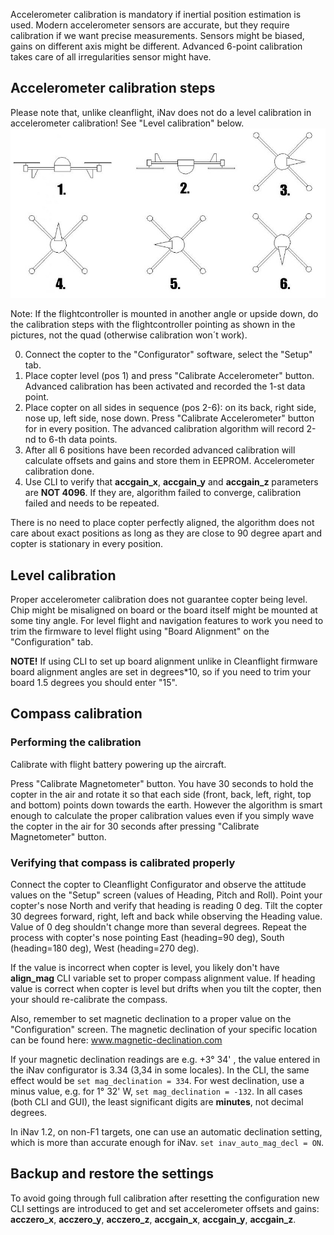 Accelerometer calibration is mandatory if inertial position estimation is used. Modern accelerometer sensors are accurate, but they require calibration if we want precise measurements. Sensors might be biased, gains on different axis might be different. Advanced 6-point calibration takes care of all irregularities sensor might have.

## Accelerometer calibration steps
Please note that, unlike cleanflight, iNav does not do a level calibration in accelerometer calibration! See "Level calibration" below.
![](images/acc-calibration-positions.jpg)

Note: If the flightcontroller is mounted in another angle or upside down, do the calibration steps with the flightcontroller pointing as shown in the pictures, not the quad (otherwise calibration won´t work).

0. Connect the copter to the "Configurator" software, select the "Setup" tab.
1. Place copter level (pos 1) and press "Calibrate Accelerometer" button. Advanced calibration has been activated and recorded the 1-st data point.
2. Place copter on all sides in sequence (pos 2-6): on its back, right side, nose up, left side, nose down. Press "Calibrate Accelerometer" button for in every position. The advanced calibration algorithm will record 2-nd to 6-th data points.
3. After all 6 positions have been recorded advanced calibration will calculate offsets and gains and store them in EEPROM. Accelerometer calibration done.
4. Use CLI to verify that **accgain_x**, **accgain_y** and **accgain_z** parameters are **NOT 4096**. If they are, algorithm failed to converge, calibration failed and needs to be repeated.

There is no need to place copter perfectly aligned, the algorithm does not care about exact positions as long as they are close to 90 degree apart and copter is stationary in every position.


## Level calibration

Proper accelerometer calibration does not guarantee copter being level. Chip might be misaligned on board or the board itself might be mounted at some tiny angle. For level flight and navigation features to work you need to trim the firmware to level flight using "Board Alignment" on the "Configuration" tab. 

**NOTE!** If using CLI to set up board alignment unlike in Cleanflight firmware board alignment angles are set in degrees*10, so if you need to trim your board 1.5 degrees you should enter "15".


## Compass calibration
### Performing the calibration

Calibrate with flight battery powering up the aircraft. 


Press "Calibrate Magnetometer" button. You have 30 seconds to hold the copter in the air and rotate it so that each side (front, back, left, right, top and bottom) points down towards the earth. However the algorithm is smart enough to calculate the proper calibration values even if you simply wave the copter in the air for 30 seconds after pressing "Calibrate Magnetometer" button.

### Verifying that compass is calibrated properly
Connect the copter to Cleanflight Configurator and observe the attitude values on the "Setup" screen (values of Heading, Pitch and Roll). Point your copter's nose North and verify that heading is reading 0 deg. Tilt the copter 30 degrees forward, right, left and back while observing the Heading value. Value of 0 deg shouldn't change more than several degrees. Repeat the process with copter's nose pointing East (heading=90 deg), South (heading=180 deg), West (heading=270 deg).

If the value is incorrect when copter is level, you likely don't have **align_mag** CLI variable set to proper compass alignment value. If heading value is correct when copter is level but drifts when you tilt the copter, then your should re-calibrate the compass.

Also, remember to set magnetic declination to a proper value on the "Configuration" screen.
The magnetic declination of your specific location can be found here: www.magnetic-declination.com

If your magnetic declination readings are e.g. +3° 34' , the value entered in the iNav configurator is 3.34 (3,34 in some locales). In the CLI, the same effect would be `set mag_declination = 334`. For west declination, use a minus value, e.g. for 1° 32' W, `set mag_declination = -132`. In all cases (both CLI and GUI), the least significant digits are **minutes**, not decimal degrees.

In iNav 1.2, on non-F1 targets, one can use an automatic declination setting, which is more than accurate enough for iNav. `set inav_auto_mag_decl = ON`.

## Backup and restore the settings

To avoid going through full calibration after resetting the configuration new CLI settings are introduced to get and set accelerometer offsets and gains: **acczero_x**, **acczero_y**, **acczero_z**, **accgain_x**, **accgain_y**, **accgain_z**.
